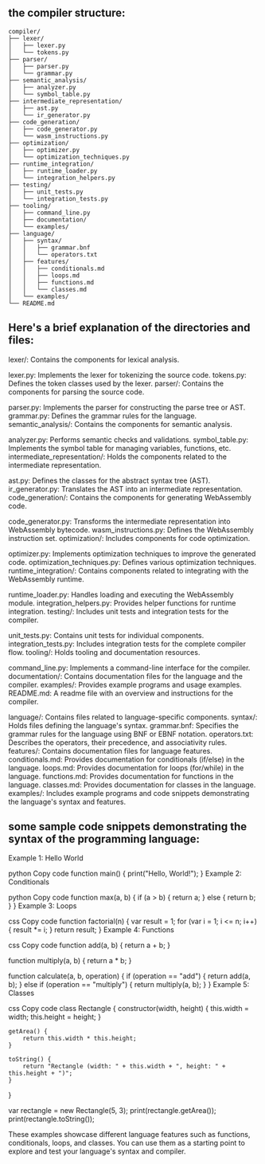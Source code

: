 ## the compiler structure:
    compiler/
    ├── lexer/
    │   ├── lexer.py
    │   └── tokens.py
    ├── parser/
    │   ├── parser.py
    │   └── grammar.py
    ├── semantic_analysis/
    │   ├── analyzer.py
    │   └── symbol_table.py
    ├── intermediate_representation/
    │   ├── ast.py
    │   └── ir_generator.py
    ├── code_generation/
    │   ├── code_generator.py
    │   └── wasm_instructions.py
    ├── optimization/
    │   ├── optimizer.py
    │   └── optimization_techniques.py
    ├── runtime_integration/
    │   ├── runtime_loader.py
    │   └── integration_helpers.py
    ├── testing/
    │   ├── unit_tests.py
    │   └── integration_tests.py
    ├── tooling/
    │   ├── command_line.py
    │   ├── documentation/
    │   └── examples/
    ├── language/
    │   ├── syntax/
    │   │   ├── grammar.bnf
    │   │   └── operators.txt
    │   ├── features/
    │   │   ├── conditionals.md
    │   │   ├── loops.md
    │   │   ├── functions.md
    │   │   └── classes.md
    │   └── examples/
    └── README.md

## Here's a brief explanation of the directories and files:

lexer/: Contains the components for lexical analysis.

lexer.py: Implements the lexer for tokenizing the source code.
tokens.py: Defines the token classes used by the lexer.
parser/: Contains the components for parsing the source code.

parser.py: Implements the parser for constructing the parse tree or AST.
grammar.py: Defines the grammar rules for the language.
semantic_analysis/: Contains the components for semantic analysis.

analyzer.py: Performs semantic checks and validations.
symbol_table.py: Implements the symbol table for managing variables, functions, etc.
intermediate_representation/: Holds the components related to the intermediate representation.

ast.py: Defines the classes for the abstract syntax tree (AST).
ir_generator.py: Translates the AST into an intermediate representation.
code_generation/: Contains the components for generating WebAssembly code.

code_generator.py: Transforms the intermediate representation into WebAssembly bytecode.
wasm_instructions.py: Defines the WebAssembly instruction set.
optimization/: Includes components for code optimization.

optimizer.py: Implements optimization techniques to improve the generated code.
optimization_techniques.py: Defines various optimization techniques.
runtime_integration/: Contains components related to integrating with the WebAssembly runtime.

runtime_loader.py: Handles loading and executing the WebAssembly module.
integration_helpers.py: Provides helper functions for runtime integration.
testing/: Includes unit tests and integration tests for the compiler.

unit_tests.py: Contains unit tests for individual components.
integration_tests.py: Includes integration tests for the complete compiler flow.
tooling/: Holds tooling and documentation resources.

command_line.py: Implements a command-line interface for the compiler.
documentation/: Contains documentation files for the language and the compiler.
examples/: Provides example programs and usage examples.
README.md: A readme file with an overview and instructions for the compiler.

language/: Contains files related to language-specific components.
syntax/: Holds files defining the language's syntax.
grammar.bnf: Specifies the grammar rules for the language using BNF or EBNF notation.
operators.txt: Describes the operators, their precedence, and associativity rules.
features/: Contains documentation files for language features.
conditionals.md: Provides documentation for conditionals (if/else) in the language.
loops.md: Provides documentation for loops (for/while) in the language.
functions.md: Provides documentation for functions in the language.
classes.md: Provides documentation for classes in the language.
examples/: Includes example programs and code snippets demonstrating the language's syntax and features.

 ## some sample code snippets demonstrating the syntax of the programming language:

Example 1: Hello World

python
Copy code
function main() {
    print("Hello, World!");
}
Example 2: Conditionals

python
Copy code
function max(a, b) {
    if (a > b) {
        return a;
    } else {
        return b;
    }
}
Example 3: Loops

css
Copy code
function factorial(n) {
    var result = 1;
    for (var i = 1; i <= n; i++) {
        result *= i;
    }
    return result;
}
Example 4: Functions

css
Copy code
function add(a, b) {
    return a + b;
}

function multiply(a, b) {
    return a * b;
}

function calculate(a, b, operation) {
    if (operation == "add") {
        return add(a, b);
    } else if (operation == "multiply") {
        return multiply(a, b);
    }
}
Example 5: Classes

css
Copy code
class Rectangle {
    constructor(width, height) {
        this.width = width;
        this.height = height;
    }

    getArea() {
        return this.width * this.height;
    }

    toString() {
        return "Rectangle (width: " + this.width + ", height: " + this.height + ")";
    }
}

var rectangle = new Rectangle(5, 3);
print(rectangle.getArea());
print(rectangle.toString());


These examples showcase different language features such as functions, conditionals, loops, and classes. You can use them as a starting point to explore and test your language's syntax and compiler.